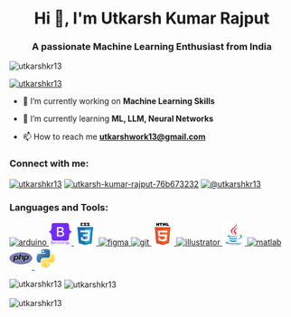 <h1 align="center">Hi 👋, I'm Utkarsh Kumar Rajput</h1>
<h3 align="center">A passionate Machine Learning Enthusiast from India</h3>

<p align="left"> <img src="https://komarev.com/ghpvc/?username=utkarshkr13&label=Profile%20views&color=288d9a&style=flat" alt="utkarshkr13" /> </p>

<p align="left"> <a href="https://twitter.com/utkarshkr13" target="blank"><img src="https://img.shields.io/twitter/follow/utkarshkr13?logo=twitter&style=for-the-badge" alt="utkarshkr13" /></a> </p>

- 🔭 I’m currently working on **Machine Learning Skills**

- 🌱 I’m currently learning **ML, LLM, Neural Networks**

- 📫 How to reach me **utkarshwork13@gmail.com**

<h3 align="left">Connect with me:</h3>
<p align="left">
<a href="https://twitter.com/utkarshkr13" target="blank"><img align="center" src="https://raw.githubusercontent.com/rahuldkjain/github-profile-readme-generator/master/src/images/icons/Social/twitter.svg" alt="utkarshkr13" height="30" width="40" /></a>
<a href="https://linkedin.com/in/utkarsh-kumar-rajput-76b673232" target="blank"><img align="center" src="https://raw.githubusercontent.com/rahuldkjain/github-profile-readme-generator/master/src/images/icons/Social/linked-in-alt.svg" alt="utkarsh-kumar-rajput-76b673232" height="30" width="40" /></a>
<a href="https://instagram.com/@utkarshkr13" target="blank"><img align="center" src="https://raw.githubusercontent.com/rahuldkjain/github-profile-readme-generator/master/src/images/icons/Social/instagram.svg" alt="@utkarshkr13" height="30" width="40" /></a>
</p>

<h3 align="left">Languages and Tools:</h3>
<p align="left"> <a href="https://www.arduino.cc/" target="_blank" rel="noreferrer"> <img src="https://cdn.worldvectorlogo.com/logos/arduino-1.svg" alt="arduino" width="40" height="40"/> </a> <a href="https://getbootstrap.com" target="_blank" rel="noreferrer"> <img src="https://raw.githubusercontent.com/devicons/devicon/master/icons/bootstrap/bootstrap-plain-wordmark.svg" alt="bootstrap" width="40" height="40"/> </a> <a href="https://www.w3schools.com/css/" target="_blank" rel="noreferrer"> <img src="https://raw.githubusercontent.com/devicons/devicon/master/icons/css3/css3-original-wordmark.svg" alt="css3" width="40" height="40"/> </a> <a href="https://www.figma.com/" target="_blank" rel="noreferrer"> <img src="https://www.vectorlogo.zone/logos/figma/figma-icon.svg" alt="figma" width="40" height="40"/> </a> <a href="https://git-scm.com/" target="_blank" rel="noreferrer"> <img src="https://www.vectorlogo.zone/logos/git-scm/git-scm-icon.svg" alt="git" width="40" height="40"/> </a> <a href="https://www.w3.org/html/" target="_blank" rel="noreferrer"> <img src="https://raw.githubusercontent.com/devicons/devicon/master/icons/html5/html5-original-wordmark.svg" alt="html5" width="40" height="40"/> </a> <a href="https://www.adobe.com/in/products/illustrator.html" target="_blank" rel="noreferrer"> <img src="https://www.vectorlogo.zone/logos/adobe_illustrator/adobe_illustrator-icon.svg" alt="illustrator" width="40" height="40"/> </a> <a href="https://www.java.com" target="_blank" rel="noreferrer"> <img src="https://raw.githubusercontent.com/devicons/devicon/master/icons/java/java-original.svg" alt="java" width="40" height="40"/> </a> <a href="https://www.mathworks.com/" target="_blank" rel="noreferrer"> <img src="https://upload.wikimedia.org/wikipedia/commons/2/21/Matlab_Logo.png" alt="matlab" width="40" height="40"/> </a> <a href="https://www.php.net" target="_blank" rel="noreferrer"> <img src="https://raw.githubusercontent.com/devicons/devicon/master/icons/php/php-original.svg" alt="php" width="40" height="40"/> </a> <a href="https://www.python.org" target="_blank" rel="noreferrer"> <img src="https://raw.githubusercontent.com/devicons/devicon/master/icons/python/python-original.svg" alt="python" width="40" height="40"/> </a> </p>

<p><img align="left" src="https://github-readme-stats.vercel.app/api/top-langs?username=utkarshkr13&show_icons=true&theme=dark&locale=en&layout=compact" alt="utkarshkr13" /></p>

<p>&nbsp;<img align="center" src="https://github-readme-stats.vercel.app/api?username=utkarshkr13&show_icons=true&theme=dark&locale=en" alt="utkarshkr13" /></p>

<p><img align="center" src="https://github-readme-streak-stats.herokuapp.com/?user=utkarshkr13&theme=dark" alt="utkarshkr13" /></p>

